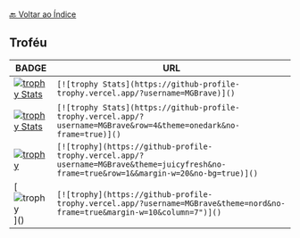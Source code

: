 <br>[🔙 Voltar ao Índice](./README.md)<br>


<!--<img width="60%" src="https://github-readme-stats.vercel.app/api/wakatime?username=martageraldo&theme=dark&show_icons=true" alt="martageraldo" />-->

## Troféu



| BADGE                                                        | URL                                                          |
| ------------------------------------------------------------ | ------------------------------------------------------------ |
| [![trophy Stats](https://github-profile-trophy.vercel.app/?username=MGBrave)]() | ```[![trophy Stats](https://github-profile-trophy.vercel.app/?username=MGBrave)]()``` |
| [![trophy Stats](https://github-profile-trophy.vercel.app/?username=MGBrave&row=4&theme=onedark&no-frame=true)]() | ```[![trophy Stats](https://github-profile-trophy.vercel.app/?username=MGBrave&row=4&theme=onedark&no-frame=true)]()``` |
|[![trophy](https://github-profile-trophy.vercel.app/?username=MGBrave&theme=juicyfresh&no-frame=true&row=1&&margin-w=20&no-bg=true)](https://github-profile-trophy.vercel.app/?username=MGBrave&theme=juicyfresh&no-frame=true&row=1&&margin-w=20&no-bg=true)|```[![trophy](https://github-profile-trophy.vercel.app/?username=MGBrave&theme=juicyfresh&no-frame=true&row=1&&margin-w=20&no-bg=true)]()```|
| [![trophy](https://github-profile-trophy.vercel.app/?username=MGBrave&theme=nord&no-frame=true&margin-w=10&column=7")]()|```[![trophy](https://github-profile-trophy.vercel.app/?username=MGBrave&theme=nord&no-frame=true&margin-w=10&column=7")]()```|

